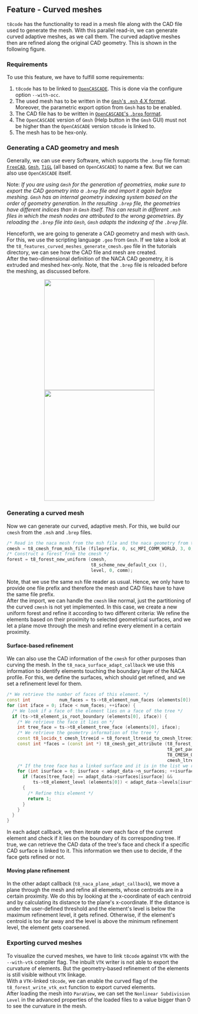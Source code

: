 ## Feature - Curved meshes

`t8code` has the functionality to read in a mesh file along with the CAD file used to generate the mesh. With this parallel read-in, we can generate curved adaptive meshes, as we call them. The curved adaptive meshes then are refined along the original CAD geometry. This is shown in the following figure.

### Requirements

To use this feature, we have to fulfill some requirements:  
1. `t8code` has to be linked to [`OpenCASCADE`](https://dev.opencascade.org/doc/overview/html/index.html). This is done via the configure option `--with-occ`.  
2. The used mesh has to be written in the [`Gmsh`'s `.msh` 4.X format](https://gmsh.info/doc/texinfo/gmsh.html#MSH-file-format). Moreover, the parametric export option from `Gmsh` has to be enabled.  
3. The CAD file has to be written in [`OpenCASCADE`'s `.brep` format](https://dev.opencascade.org/doc/overview/html/specification__brep_format.html).
4. The `OpenCASCADE` version of `Gmsh` (Help button in the `Gmsh` GUI) must not be higher than the `OpenCASCADE` version `t8code` is linked to.
5. The mesh has to be hex-only.  

### Generating a CAD geometry and mesh

Generally, we can use every Software, which supports the `.brep` file format: [`FreeCAD`](https://www.freecadweb.org/), [`Gmsh`](https://gmsh.info), [`TiGL`](https://dlr-sc.github.io/tigl/) (all based on `OpenCASCADE`) to name a few. But we can also use `OpenCASCADE` itself.
  
Note: _If you are using `Gmsh` for the generation of geometries, make sure to export the CAD geometry into a `.brep` file and import it again before meshing. `Gmsh` has an internal geometry indexing system based on the order of geometry generation. In the resulting `.brep` file, the geometries have different indices than in `Gmsh` itself. This can result in different `.msh` files in which the mesh nodes are attributed to the wrong geometries. By reloading the `.brep` file into `Gmsh`, `Gmsh` adapts the indexing of the `.brep` file._  

Henceforth, we are going to generate a CAD geometry and mesh with `Gmsh`. For this, we use the scripting language `.geo` from `Gmsh`. If we take a look at the `t8_features_curved_meshes_generate_cmesh.geo` file in the tutorials directory, we can see how the CAD file and mesh are created.  
After the two-dimensional definition of the NACA CAD geometry, it is extruded and meshed hex-only. Note, that the `.brep` file is reloaded before the meshing, as discussed before.
<p align="center">
<img src="https://github.com/holke/t8code/wiki/pictures/tutorials/feature_curved_meshes_naca6412_brep.png" height="300" hspace=100>
<img src="https://github.com/holke/t8code/wiki/pictures/tutorials/feature_curved_meshes_naca6412_mesh.png" height="300">
</p>

### Generating a curved mesh

Now we can generate our curved, adaptive mesh. For this, we build our `cmesh` from the `.msh` and `.brep` files.
```C++
/* Read in the naca mesh from the msh file and the naca geometry from the brep file */
cmesh = t8_cmesh_from_msh_file (fileprefix, 0, sc_MPI_COMM_WORLD, 3, 0, occ);
/* Construct a forest from the cmesh */
forest = t8_forest_new_uniform (cmesh,
                                t8_scheme_new_default_cxx (),
                                level, 0, comm);
```
Note, that we use the same `msh` file reader as usual. Hence, we only have to provide one file prefix and therefore the mesh and CAD files have to have the same file prefix.  
After the import, we can handle the `cmesh` like normal, just the partitioning of the curved `cmesh` is not yet implemented. In this case, we create a new uniform forest and refine it according to two different criteria: We refine the elements based on their proximity to selected geometrical surfaces, and we let a plane move through the mesh and refine every element in a certain proximity.

#### Surface-based refinement

We can also use the CAD information of the `cmesh` for other purposes than curving the mesh. In the `t8_naca_surface_adapt_callback` we use this information to identify elements touching the boundary layer of the NACA profile. For this, we define the surfaces, which should get refined, and we set a refinement level for them.
```C++
/* We retrieve the number of faces of this element. */
const int           num_faces = ts->t8_element_num_faces (elements[0]);
for (int iface = 0; iface < num_faces; ++iface) {
  /* We look if a face of the element lies on a face of the tree */
  if (ts->t8_element_is_root_boundary (elements[0], iface)) {
    /* We retrieve the face it lies on */
    int tree_face = ts->t8_element_tree_face (elements[0], iface);
    /* We retrieve the geometry information of the tree */
    const t8_locidx_t cmesh_ltreeid = t8_forest_ltreeid_to_cmesh_ltreeid (forest_from, which_tree);
    const int *faces = (const int *) t8_cmesh_get_attribute (t8_forest_get_cmesh (forest),
                                                             t8_get_package_id (),
                                                             T8_CMESH_OCC_FACE_ATTRIBUTE_KEY,
                                                             cmesh_ltreeid);
    /* If the tree face has a linked surface and it is in the list we refine it */
    for (int isurface = 0; isurface < adapt_data->n_surfaces; ++isurface) {
      if (faces[tree_face] == adapt_data->surfaces[isurface] &&
          ts->t8_element_level (elements[0]) < adapt_data->levels[isurface])
      {
        /* Refine this element */
        return 1;
      }
    }
  }
}
```
In each adapt callback, we then iterate over each face of the current element and check if it lies on the boundary of its corresponding tree. If true, we can retrieve the CAD data of the tree's face and check if a specific CAD surface is linked to it. This information we then use to decide, if the face gets refined or not.

#### Moving plane refinement

In the other adapt callback (`t8_naca_plane_adapt_callback`), we move a plane through the mesh and refine all elements, whose centroids are in a certain proximity. We do this by looking at the x-coordinate of each centroid and by calculating its distance to the plane's x-coordinate. If the distance is under the user-defined threshold and the element's level is below the maximum refinement level, it gets refined. Otherwise, if the element's centroid is too far away and the level is above the minimum refinement level, the element gets coarsened.

### Exporting curved meshes

To visualize the curved meshes, we have to link `t8code` against `VTK` with the `--with-vtk` compiler flag. The inbuilt `VTK` writer is not able to export the curvature of elements. But the geometry-based refinement of the elements is still visible without `VTK` linkage.  
With a `VTK`-linked `t8code`, we can enable the curved flag of the `t8_forest_write_vtk_ext` function to export curved elements.  
After loading the mesh into `ParaView`, we can set the `Nonlinear Subdivision Level` in the advanced properties of the loaded files to a value bigger than 0 to see the curvature in the mesh.